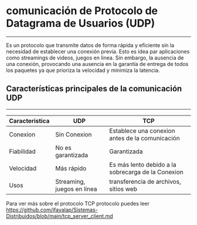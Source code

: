 # comunicación de Protocolo de Datagrama de Usuarios (UDP) 
------

Es un protocolo que transmite datos de forma rápida y eficiente sin la necesidad de establecer una conexión previa. 
Esto es idea par aplicaciones como streamings de videos, juegos en linea. Sin embargo, la ausencia de una conexión, provocando una ausencia en la garantía de entrega de todos los paquetes ya que prioriza la velocidad y minimiza la latencia.

## Características principales de la comunicación UDP 
------
 



| Caracteristica | UDP  | TCP |
|------|--------------|--------|
|Conexion | Sin Conexion | Establece una conexion antes de la comunicación
|Fiabilidad | No es garantizada | Garantizada |
|Velocidad | Más rápido | Es más lento debido a la sobrecarga de la Conexion|
|Usos| Streaming, juegos en línea | transferencia de archivos, sitios web | 


Para ver más sobre el protocolo TCP protocolo puedes leer https://github.com/jfayalap/Sistemas-Distribuidos/blob/main/tcp_server_client.md 
